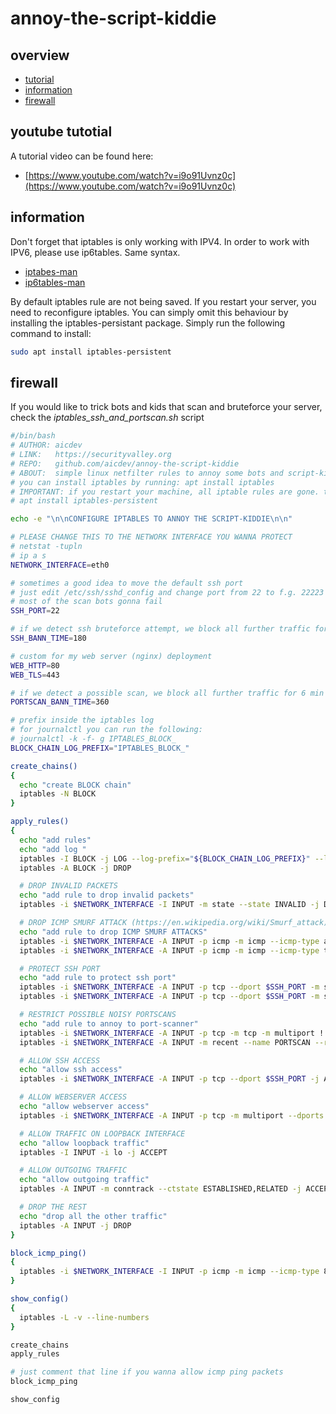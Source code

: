 # annoy-the-script-kiddie

## overview
- [tutorial](#youtube-tutotial)
- [information](#information)
- [firewall](#firewall)

## youtube tutotial

A tutorial video can be found here:

- [https://www.youtube.com/watch?v=i9o91Uvnz0c](https://www.youtube.com/watch?v=i9o91Uvnz0c)

## information

Don't forget that iptables is only working with IPV4. In order to work with IPV6, please use ip6tables. Same syntax.

- [iptabes-man](https://linux.die.net/man/8/iptables)
- [ip6tables-man](https://linux.die.net/man/8/ip6tables)

By default iptables rule are not being saved. If you restart your server, you need to reconfigure iptables. You can simply omit this behaviour by installing the iptables-persistant package. Simply run the following command to install:
```bash
sudo apt install iptables-persistent
```

## firewall

If you would like to trick bots and kids that scan and bruteforce your server, check the *iptables_ssh_and_portscan.sh* script

```bash
#/bin/bash
# AUTHOR: aicdev
# LINK:   https://securityvalley.org
# REPO:   github.com/aicdev/annoy-the-script-kiddie
# ABOUT:  simple linux netfilter rules to annoy some bots and script-kiddies in the wild. rules are gonna set with iptables
# you can install iptables by running: apt install iptables
# IMPORTANT: if you restart your machine, all iptable rules are gone. to save them you can install iptables-persistent, simply run:
# apt install iptables-persistent

echo -e "\n\nCONFIGURE IPTABLES TO ANNOY THE SCRIPT-KIDDIE\n\n"

# PLEASE CHANGE THIS TO THE NETWORK INTERFACE YOU WANNA PROTECT
# netstat -tupln
# ip a s
NETWORK_INTERFACE=eth0

# sometimes a good idea to move the default ssh port
# just edit /etc/ssh/sshd_config and change port from 22 to f.g. 22223
# most of the scan bots gonna fail
SSH_PORT=22

# if we detect ssh bruteforce attempt, we block all further traffic for 3 min
SSH_BANN_TIME=180

# custom for my web server (nginx) deployment
WEB_HTTP=80
WEB_TLS=443

# if we detect a possible scan, we block all further traffic for 6 min
PORTSCAN_BANN_TIME=360

# prefix inside the iptables log
# for journalctl you can run the following:
# journalctl -k -f- g IPTABLES_BLOCK_
BLOCK_CHAIN_LOG_PREFIX="IPTABLES_BLOCK_"

create_chains()
{
  echo "create BLOCK chain"
  iptables -N BLOCK
}

apply_rules()
{
  echo "add rules"
  echo "add log "
  iptables -I BLOCK -j LOG --log-prefix="${BLOCK_CHAIN_LOG_PREFIX}" --log-level 7
  iptables -A BLOCK -j DROP

  # DROP INVALID PACKETS
  echo "add rule to drop invalid packets"
  iptables -i $NETWORK_INTERFACE -I INPUT -m state --state INVALID -j DROP

  # DROP ICMP SMURF ATTACK (https://en.wikipedia.org/wiki/Smurf_attack)
  echo "add rule to drop ICMP SMURF ATTACKS"
  iptables -i $NETWORK_INTERFACE -A INPUT -p icmp -m icmp --icmp-type address-mask-request -j DROP
  iptables -i $NETWORK_INTERFACE -A INPUT -p icmp -m icmp --icmp-type timestamp-request -j DROP

  # PROTECT SSH PORT
  echo "add rule to protect ssh port"
  iptables -i $NETWORK_INTERFACE -A INPUT -p tcp --dport $SSH_PORT -m state --state NEW -m recent --set --name SSH
  iptables -i $NETWORK_INTERFACE -A INPUT -p tcp --dport $SSH_PORT -m state --state NEW -m recent --update --seconds $SSH_BANN_TIME --hitcount 3 --name SSH --rsource -j BLOCK

  # RESTRICT POSSIBLE NOISY PORTSCANS
  echo "add rule to annoy to port-scanner"
  iptables -i $NETWORK_INTERFACE -A INPUT -p tcp -m tcp -m multiport ! --dports $SSH_PORT,$WEB_HTTP,$WEB_TLS -m recent --name PORTSCAN --set
  iptables -i $NETWORK_INTERFACE -A INPUT -m recent --name PORTSCAN --rcheck --seconds $PORTSCAN_BANN_TIME -j BLOCK

  # ALLOW SSH ACCESS
  echo "allow ssh access"
  iptables -i $NETWORK_INTERFACE -A INPUT -p tcp --dport $SSH_PORT -j ACCEPT

  # ALLOW WEBSERVER ACCESS
  echo "allow webserver access"
  iptables -i $NETWORK_INTERFACE -A INPUT -p tcp -m multiport --dports $WEB_HTTP,$WEB_TLS -j ACCEPT

  # ALLOW TRAFFIC ON LOOPBACK INTERFACE
  echo "allow loopback traffic"
  iptables -I INPUT -i lo -j ACCEPT

  # ALLOW OUTGOING TRAFFIC
  echo "allow outgoing traffic"
  iptables -A INPUT -m conntrack --ctstate ESTABLISHED,RELATED -j ACCEPT

  # DROP THE REST
  echo "drop all the other traffic"
  iptables -A INPUT -j DROP
}

block_icmp_ping()
{
  iptables -i $NETWORK_INTERFACE -I INPUT -p icmp -m icmp --icmp-type 8 -j DROP
}

show_config()
{
  iptables -L -v --line-numbers
}

create_chains
apply_rules

# just comment that line if you wanna allow icmp ping packets
block_icmp_ping

show_config

```
